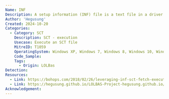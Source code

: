 ```yaml
---
Name: INF
Description: A setup information (INF) file is a text file in a driver package that contains all of the information that device installation components use to install a driver package on a device.
Author: 'Hegusung'
Created: 2024-10-20
Categories:
  - Category: SCT
    Description: SCT - execution
    Usecase: Execute an SCT file
    MitreID: T1059
    OperatingSystem: Windows XP, Windows 7, Windows 8, Windows 10, Windows 11
    Code_Sample:
    Tags:
      - Origin: LOLBas
Detection:
Resources:
  - Link: https://bohops.com/2018/02/26/leveraging-inf-sct-fetch-execute-techniques-for-bypass-evasion-persistence/
  - Link: https://hegusung.github.io/LOLBAS-Project-hegusung.github.io/#/inf
Acknowledgement:
---
```

